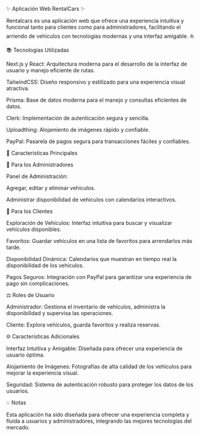 ✨ Aplicación Web RentalCars ✨

Rentalcars es una aplicación web que ofrece una experiencia intuitiva y funcional tanto para clientes como para administradores, facilitando el arriendo de vehículos con tecnologías modernas y una interfaz amigable. ⛵

📚 Tecnologías Utilizadas

Next.js y React: Arquitectura moderna para el desarrollo de la interfaz de usuario y manejo eficiente de rutas.

TailwindCSS: Diseño responsivo y estilizado para una experiencia visual atractiva.

Prisma: Base de datos moderna para el manejo y consultas eficientes de datos.

Clerk: Implementación de autenticación segura y sencilla.

Uploadthing: Alojamiento de imágenes rápido y confiable.

PayPal: Pasarela de pagos segura para transacciones fáciles y confiables.

🚗 Características Principales

🏢 Para los Administradores

Panel de Administración:

Agregar, editar y eliminar vehículos.

Administrar disponibilidad de vehículos con calendarios interactivos.

🚜 Para los Clientes

Exploración de Vehículos: Interfaz intuitiva para buscar y visualizar vehículos disponibles.

Favoritos: Guardar vehículos en una lista de favoritos para arrendarlos más tarde.

Disponibilidad Dinámica: Calendarios que muestran en tiempo real la disponibilidad de los vehículos.

Pagos Seguros: Integración con PayPal para garantizar una experiencia de pago sin complicaciones.

⚖️ Roles de Usuario

Administrador: Gestiona el inventario de vehículos, administra la disponibilidad y supervisa las operaciones.

Cliente: Explora vehículos, guarda favoritos y realiza reservas.

🌐 Características Adicionales

Interfaz Intuitiva y Amigable: Diseñada para ofrecer una experiencia de usuario óptima.

Alojamiento de Imágenes: Fotografías de alta calidad de los vehículos para mejorar la experiencia visual.

Seguridad: Sistema de autenticación robusto para proteger los datos de los usuarios.

💡 Notas

Esta aplicación ha sido diseñada para ofrecer una experiencia completa y fluida a usuarios y administradores, integrando las mejores tecnologías del mercado.

